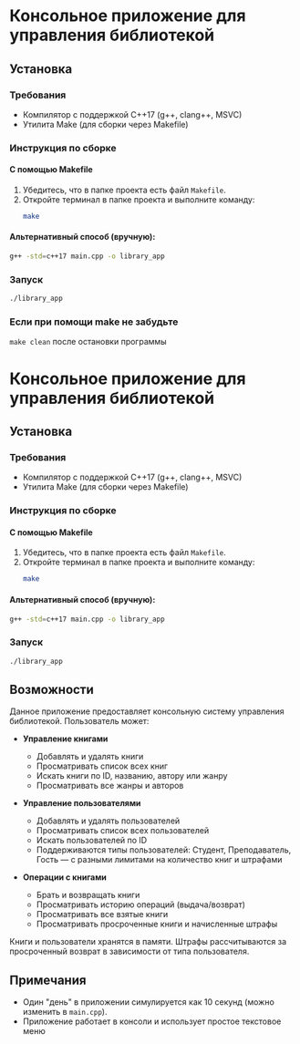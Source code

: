 # Консольное приложение для управления библиотекой

## Установка

### Требования
- Компилятор с поддержкой C++17 (g++, clang++, MSVC)
- Утилита Make (для сборки через Makefile)

### Инструкция по сборке

#### С помощью Makefile
1. Убедитесь, что в папке проекта есть файл `Makefile`.
2. Откройте терминал в папке проекта и выполните команду:
   ```sh
   make
   ```

#### Альтернативный способ (вручную):
```sh
g++ -std=c++17 main.cpp -o library_app
```

### Запуск
```sh
./library_app
```
### Если при помощи make не забудьте
```make clean``` после остановки программы

# Консольное приложение для управления библиотекой

## Установка

### Требования
- Компилятор с поддержкой C++17 (g++, clang++, MSVC)
- Утилита Make (для сборки через Makefile)

### Инструкция по сборке

#### С помощью Makefile
1. Убедитесь, что в папке проекта есть файл `Makefile`.
2. Откройте терминал в папке проекта и выполните команду:
   ```sh
   make
   ```

#### Альтернативный способ (вручную):
```sh
g++ -std=c++17 main.cpp -o library_app
```

### Запуск
```sh
./library_app
```

## Возможности

Данное приложение предоставляет консольную систему управления библиотекой. Пользователь может:

- **Управление книгами**
  - Добавлять и удалять книги
  - Просматривать список всех книг
  - Искать книги по ID, названию, автору или жанру
  - Просматривать все жанры и авторов

- **Управление пользователями**
  - Добавлять и удалять пользователей
  - Просматривать список всех пользователей
  - Искать пользователей по ID
  - Поддерживаются типы пользователей: Студент, Преподаватель, Гость — с разными лимитами на количество книг и штрафами

- **Операции с книгами**
  - Брать и возвращать книги
  - Просматривать историю операций (выдача/возврат)
  - Просматривать все взятые книги
  - Просматривать просроченные книги и начисленные штрафы

Книги и пользователи хранятся в памяти. Штрафы рассчитываются за просроченный возврат в зависимости от типа пользователя.

## Примечания

- Один "день" в приложении симулируется как 10 секунд (можно изменить в `main.cpp`).
- Приложение работает в консоли и использует простое текстовое меню